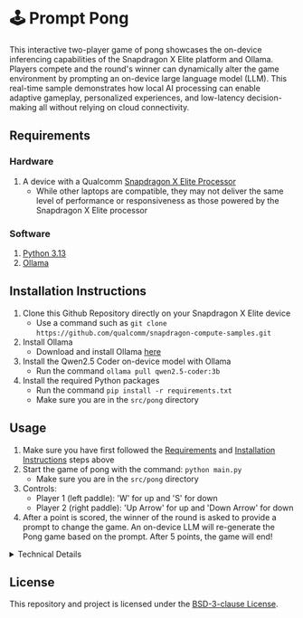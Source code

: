 # 🕹️ Prompt Pong

This interactive two-player game of pong showcases the on-device inferencing capabilities of the Snapdragon X Elite platform and Ollama. Players compete and the round's winner can dynamically alter the game environment by prompting an on-device large language model (LLM). This real-time sample demonstrates how local AI processing can enable adaptive gameplay, personalized experiences, and low-latency decision-making all without relying on cloud connectivity.


## Requirements

### Hardware

1. A device with a Qualcomm [Snapdragon X Elite Processor](https://www.qualcomm.com/products/mobile/snapdragon/laptops-and-tablets/snapdragon-x-elite)
    - While other laptops are compatible, they may not deliver the same level of performance or responsiveness as those powered by the Snapdragon X Elite processor


### Software

1. [Python 3.13](https://www.python.org/)
2. [Ollama](https://ollama.com/)


## Installation Instructions

1. Clone this Github Repository directly on your Snapdragon X Elite device
    - Use a command such as `git clone https://github.com/qualcomm/snapdragon-compute-samples.git`
2. Install Ollama
    - Download and install Ollama [here](https://ollama.com/download)
3. Install the Qwen2.5 Coder on-device model with Ollama
    - Run the command `ollama pull qwen2.5-coder:3b`
4. Install the required Python packages
    - Run the command `pip install -r requirements.txt`
    - Make sure you are in the `src/pong` directory


## Usage

1. Make sure you have first followed the [Requirements](#requirements) and [Installation Instructions](#installation-instructions) steps above
2. Start the game of pong with the command: `python main.py`
    - Make sure you are in the `src/pong` directory
3. Controls:
    - Player 1 (left paddle): 'W' for up and 'S' for down
    - Player 2 (right paddle): 'Up Arrow' for up and 'Down Arrow' for down
4. After a point is scored, the winner of the round is asked to provide a prompt to change the game. An on-device LLM will re-generate the Pong game based on the prompt. After 5 points, the game will end!

<details>
    <summary>Technical Details</summary>
    <h3>Tech Stack Overview</h3>
    <p>Prompt Pong is completely designed in Python. The main Python packages used are:</p>
    <ul>
        <li><a href="https://www.pygame.org/docs/" target="_blank">pygame</a>: a package for Python game development</li>
        <li><a href="https://github.com/ollama/ollama-python" target="_blank">ollama</a>: a package that interfaces with on-device LLM models</li>
        <li><a href="https://docs.pydantic.dev/latest/" target="_blank">pydantic</a>: a package integrated with ollama to provide better structured outputs from LLMs</li>
    </ul>
    <p>The game is composed of three Python files:</p>
    <ul>
        <li><a href="./main.py" target="_blank">main.py</a>: contains the main game loop and game logic</li>
        <li><a href="./model_inference.py" target="_blank">model_inference.py</a>: contains the actual inferencing of the on-device models</li>
        <li><a href="./game_config.py" target="_blank">game_config.py</a>: contains a class that configures the Pong game</li>
    </ul>
    <h3>Model Inferencing</h3>
    <img src="./images/prompt_pong_model_sequence.png" style="min-width: 480px; max-width: 65%; height: auto;"/>
    <p>Between points being scored, the winner of that round is asked to provide a prompt to change the game. Once the player sends a prompt, the prompt and previous game configuration are sent to an Ollama model on a separate thread. Once the model returns the new game configuration and is validated, the game loop and game logic are re-rendered and the game continues until 5 points are scored.</p>
    <h4>System Prompt Methodology</h4>
    <p>When designing the prompt for the Ollama model, it was important to first understand the <a href="https://ollama.com/blog/structured-outputs" target="_blank">how structured outputs are implemented</a> on Ollama. A low temperature, set num_ctx, and higher repeat_penalty were used to ensure consistent and accurate results. To enure that the model properly returns the structured data needed, several additional checks were added.</p>
</details>


## License

This repository and project is licensed under the [BSD-3-clause License](https://spdx.org/licenses/BSD-3-Clause.html).
